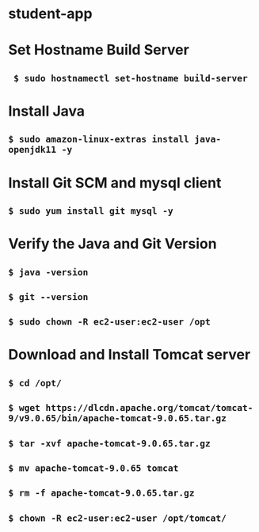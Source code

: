# student-app

# Set Hostname Build Server
## ``` $ sudo hostnamectl set-hostname build-server```

# Install Java
## ```$ sudo amazon-linux-extras install java-openjdk11 -y```

# Install Git SCM and mysql client
## ```$ sudo yum install git mysql -y```

# Verify the Java and Git Version
## ```$ java -version```

## ```$ git --version```

## ```$ sudo chown -R ec2-user:ec2-user /opt```

# Download and Install Tomcat server

## ```$ cd /opt/```

## ```$ wget https://dlcdn.apache.org/tomcat/tomcat-9/v9.0.65/bin/apache-tomcat-9.0.65.tar.gz```

## ```$ tar -xvf apache-tomcat-9.0.65.tar.gz```

## ```$ mv apache-tomcat-9.0.65 tomcat```

## ```$ rm -f apache-tomcat-9.0.65.tar.gz```

## ```$ chown -R ec2-user:ec2-user /opt/tomcat/```
